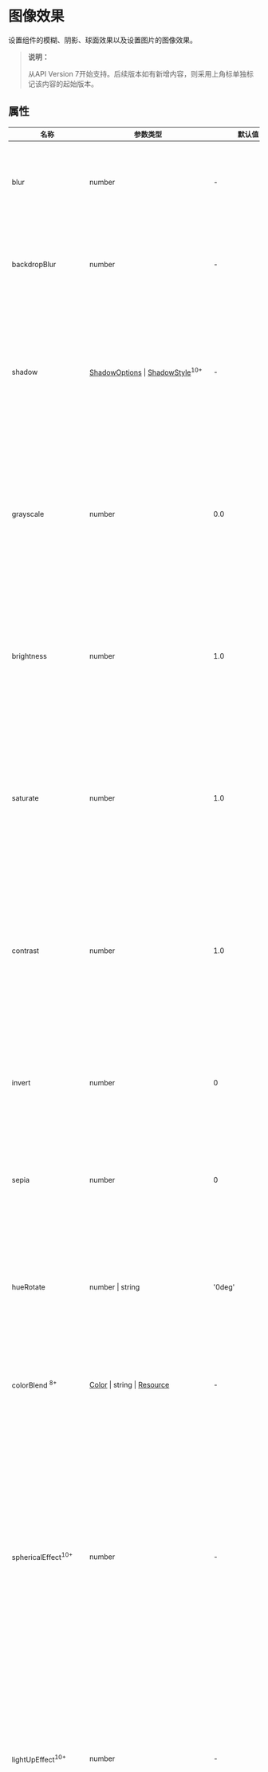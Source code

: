 # 图像效果

设置组件的模糊、阴影、球面效果以及设置图片的图像效果。

>  **说明：**
>
>  从API Version 7开始支持。后续版本如有新增内容，则采用上角标单独标记该内容的起始版本。


## 属性


| 名称                               | 参数类型                                     | 默认值    | 描述                                       |
| -------------------------------- | ---------------------------------------- | ------ | ---------------------------------------- |
| blur                             | number                                   | -      | 为当前组件添加内容模糊效果，入参为模糊半径，模糊半径越大越模糊，为0时不模糊。<br/>取值范围：[0, +∞)<br/>从API version 9开始，该接口支持在ArkTS卡片中使用。 |
| backdropBlur                     | number                                   | -      | 为当前组件添加背景模糊效果，入参为模糊半径，模糊半径越大越模糊，为0时不模糊。<br/>取值范围：[0, +∞)<br/>从API version 9开始，该接口支持在ArkTS卡片中使用。 |
| shadow                           | [ShadowOptions](#shadowoptions对象说明) \| [ShadowStyle](#shadowstyle10枚举说明)<sup>10+</sup> | -      | 为当前组件添加阴影效果。<br/>入参类型为ShadowOptions时，可以指定模糊半径、阴影的颜色、X轴和Y轴的偏移量。<br/>入参类型为ShadowStyle时，可指定不同阴影样式。<br/>从API version 9开始，该接口支持在ArkTS卡片中使用，ArkTS卡片上不支持参数为 [ShadowStyle](#shadowstyle10枚举说明)类型。 |
| grayscale                        | number                                   | 0.0    | 为当前组件添加灰度效果。值定义为灰度转换的比例，入参1.0则完全转为灰度图像，入参则0.0图像无变化，入参在0.0和1.0之间时，效果呈线性变化。（百分比)<br/>取值范围：[0, 1]<br/>**说明：** <br/>设置小于0的值时，按值为0处理，设置大于1的值时，按值为1处理。<br/>从API version 9开始，该接口支持在ArkTS卡片中使用。 |
| brightness                       | number                                   | 1.0    | 为当前组件添加高光效果，入参为高光比例，值为1时没有效果，小于1时亮度变暗，0为全黑，大于1时亮度增加，数值越大亮度越大。<br/>取值范围：[0, +∞)<br/>**说明：** <br/>设置小于0的值时，按值为0处理。<br/>从API version 9开始，该接口支持在ArkTS卡片中使用。 |
| saturate                         | number                                   | 1.0    | 为当前组件添加饱和度效果，饱和度为颜色中的含色成分和消色成分(灰)的比例，入参为1时，显示原图像，大于1时含色成分越大，饱和度越大，小于1时消色成分越大，饱和度越小。（百分比）<br/>取值范围：[0, +∞)<br/>**说明：** <br/>设置小于0的值时，按值为0处理。<br/>从API version 9开始，该接口支持在ArkTS卡片中使用。 |
| contrast                         | number                                   | 1.0    | 为当前组件添加对比度效果，入参为对比度的值。值为1时，显示原图，大于1时，值越大对比度越高，图像越清晰醒目，小于1时，值越小对比度越低，当对比度为0时，图像变为全灰。（百分比）<br/>取值范围：[0, +∞)<br/>**说明：** <br/>设置小于0的值时，按值为0处理。<br/>从API version 9开始，该接口支持在ArkTS卡片中使用。 |
| invert                           | number                                   | 0      | 反转输入的图像。入参为图像反转的比例，值为1时完全反转，值为0则图像无变化。（百分比）<br/>取值范围：[0, 1]<br/>**说明：** <br/>设置小于0的值时，按值为0处理。<br/>从API version 9开始，该接口支持在ArkTS卡片中使用。 |
| sepia                            | number                                   | 0      | 将图像转换为深褐色。入参为图像反转的比例，值为1则完全是深褐色的，值为0图像无变化。&nbsp;（百分比）<br/>从API version 9开始，该接口支持在ArkTS卡片中使用。 |
| hueRotate                        | number&nbsp;\|&nbsp;string               | '0deg' | 色相旋转效果，输入参数为旋转角度。<br/>取值范围：(-∞, +∞)<br/>**说明：** <br/>色调旋转360度会显示原始颜色。先将色调旋转180 度，然后再旋转-180度会显示原始颜色。数据类型为number时，值为90和'90deg'效果一致。<br/>从API version 9开始，该接口支持在ArkTS卡片中使用。 |
| colorBlend&nbsp;<sup>8+</sup>    | [Color](ts-appendix-enums.md#color)&nbsp;\|&nbsp;string&nbsp;\|&nbsp;[Resource](ts-types.md#resource) | -      | 为当前组件添加颜色叠加效果，入参为叠加的颜色。<br/>从API version 9开始，该接口支持在ArkTS卡片中使用。 |
| sphericalEffect<sup>10+</sup>    | number                                   | -      | 设置组件的图像球面化程度。<br/>取值范围：[0,1]。<br/>**说明：**<br/>1. 如果value等于0则图像保持原样，如果value等于1则图像为完全球面化效果。在0和1之间，数值越大，则球面化程度越高。<br/>`value < 0 `或者` value > 1`为异常情况，`value < 0`按0处理，`value > 1`按1处理。<br/> 2. 如果组件的图像使用异步加载，则不支持球面效果。例如Image组件默认使用异步加载，如果要使用球面效果，就要设置`syncLoad`为`true`，但是这种做法不推荐。`backgroundImage`也是使用异步加载，所以如果设置了`backgroundImage`，不支持球面效果。<br/>3. 如果组件设置了阴影，不支持球面效果。<br>**系统接口：** 此接口为系统接口。 |
| lightUpEffect<sup>10+</sup>      | number                                   | -      | 设置组件图像亮起程度。<br/>取值范围：[0,1]。<br/>如果value等于0则图像为全黑，如果value等于1则图像为全亮效果。0到1之间数值越大，表示图像亮度越高。`value < 0` 或者 `value > 1`为异常情况，`value < 0`按0处理，`value > 1`按1处理。 <br>**系统接口：** 此接口为系统接口。 |
| pixelStretchEffect<sup>10+</sup> | [PixelStretchEffectOptions](ts-types.md#pixelstretcheffectoptions10) | -      | 设置组件的图像边缘像素扩展距离。<br/>参数`options`包括上下左右四个方向的边缘像素扩展距离。<br/>**说明：**<br/>1. 如果距离为正值，表示向外扩展，放大原来图像大小。上下左右四个方向分别用边缘像素填充，填充的距离即为设置的边缘扩展的距离。<br/>2. 如果距离为负值，表示内缩，但是最终图像大小不变。<br/>内缩方式：<br/>图像根据`options`的设置缩小，缩小大小为四个方向边缘扩展距离的绝对值。<br/>图像用边缘像素扩展到原来大小。<br/>3. 对`options`的输入约束：<br/>上下左右四个方向的扩展统一为非正值或者非负值。即四个边同时向外扩或者内缩，方向一致。<br/>所有方向的输入均为百分比或者具体值，不支持百分比和具体值混用。<br/>所有异常情况下，显示为{0，0，0，0}效果，即跟原图保持一致。<br>**系统接口：** 此接口为系统接口。 |
| linearGradientBlur<sup>10+</sup> | <br/>value: number,<br/>{<br/>fractionStops:Array\<FractionStop>,<br/>direction:[GradientDirection](ts-appendix-enums.md#gradientdirection)<br/>} <br/> | -      | 为当前组件添加内容线性渐变模糊效果，<br/>-value为模糊半径，模糊半径越大越模糊，为0时不模糊。取值范围：[0, 60]<br/>线性梯度模糊包含两个部分fractionStops和direction<br/>-fractionStops数组中保存的每一个二元数组（取值0-1，小于0则为0，大于0则为1）表示[模糊程度, 模糊位置]；模糊位置需严格递增，开发者传入的数据不符合规范会记录日志，渐变模糊数组中二元数组个数必须大于等于2，否则渐变模糊不生效  <br/> -direction为渐变模糊方向，默认值为[GradientDirection](ts-appendix-enums.md#gradientdirection).Bottom <br/>从API version 10开始，该接口支持在ArkTS卡片中使用。 |
| renderGroup<sup>10+<sup>         | boolean                                  | false  | 设置当前控件和子控件是否先整体离屏渲染绘制后再与父控件融合绘制。当前控件的不透明度不为1时绘制效果可能有差异。 |
| blendMode<sup>11+</sup>          | value: [BlendMode](#blendmode枚举说明)    |BlendMode.NORMAL| 将当前控件背景与子节点内容进行混合，<br/> **说明：** <br/> -value为混合模式，不同的模式控制不同的混合方式从而产生不同的效果，默认值为BlendMode.NORMAL<br/>**注意事项：** <br/> 1、实现效果只需要一层blend，不推荐blendMode嵌套使用，会影响性能且效果可能不正常 <br/> 2、SOURCE_IN和DESTINATION_IN混合模式只适用于alpha通道存在的图像，即包含透明度信息的图像。如果图像没有alpha通道，则无法使用这两种混合模式。<br/>从API version 11开始，该接口支持在ArkTS卡片中使用。 |

## ShadowOptions对象说明

阴影属性集合，用于设置阴影的模糊半径、阴影的颜色、X轴和Y轴的偏移量。

从API version 9开始，该接口支持在ArkTS卡片中使用。

| 名称      | 类型                                       | 必填   | 说明                                       |
| ------- | ---------------------------------------- | ---- | ---------------------------------------- |
| radius  | number \| [Resource](ts-types.md#resource) | 是    | 阴影模糊半径。<br/>取值范围：[0, +∞)<br/>**说明：** <br/>设置小于0的值时，按值为0处理。 |
| type<sup>10+<sup>    | [ShadowType](ts-appendix-enums.md#shadowtype)  |      否    | 阴影类型。<br/>默认为COLOR。        |
| color   | [Color](ts-appendix-enums.md#color) \| string \| [Resource](ts-types.md#resource) | 否    | 阴影的颜色。<br/>默认为黑色。                        |
| offsetX | number \| [Resource](ts-types.md#resource) | 否    | 阴影的X轴偏移量。<br/>默认为0。                      |
| offsetY | number \| [Resource](ts-types.md#resource) | 否    | 阴影的Y轴偏移量。<br/>默认为0。                      |
| fill<sup>11+</sup>     | boolean                                    | 否    | 阴影是否内部填充。<br/>默认为false。                  |

## ShadowStyle<sup>10+</sup>枚举说明

| 名称                | 描述     |
| ----------------- | ------ |
| OUTER_DEFAULT_XS  | 超小阴影。  |
| OUTER_DEFAULT_SM  | 小阴影。   |
| OUTER_DEFAULT_MD  | 中阴影。   |
| OUTER_DEFAULT_LG  | 大阴影。   |
| OUTER_FLOATING_SM | 浮动小阴影。 |
| OUTER_FLOATING_MD | 浮动中阴影。 |

## BlendMode枚举说明

| 名称           | 描述                                                              |
| ---------------| ------                                                            |
| NORMAL         | 将上层图像直接覆盖到下层图像上，不进行任何混合操作。                  |
| SOURCE_IN      | r = s * da,以上层图像的透明度作为权重，将其与下层图像的颜色值进行混合。|
| DESTINATION_IN | r = d * sa,以下层图像的透明度作为权重，将其与上层图像的颜色值进行混合。|

## 示例

### 示例1
模糊属性的用法，blur内容模糊，backdropBlur背景模糊。
```ts
// xxx.ets
@Entry
@Component
struct BlurEffectsExample {
  build() {
    Column({ space: 10 }) {
      // 对字体进行模糊
      Text('font blur').fontSize(15).fontColor(0xCCCCCC).width('90%')
      Flex({ alignItems: ItemAlign.Center }) {
        Text('original text').margin(10)
        Text('blur text')
          .blur(1).margin(10)
        Text('blur text')
          .blur(2).margin(10)
        Text('blur text')
          .blur(3).margin(10)
      }.width('90%').height(40)
      .backgroundColor(0xF9CF93)


      // 对背景进行模糊
      Text('backdropBlur').fontSize(15).fontColor(0xCCCCCC).width('90%')
      Text()
        .width('90%')
        .height(40)
        .fontSize(16)
        .backdropBlur(3)
        .backgroundImage('/pages/attrs/image/image.jpg')
        .backgroundImageSize({ width: 1200, height: 160 })
    }.width('100%').margin({ top: 5 })
  }
}
```

![textblur](figures/textblur.png)

### 示例2
设置图片的效果，包括阴影，灰度，高光，饱和度，对比度，图像反转，叠色，色相旋转等。
```ts
// xxx.ets
@Entry
@Component
struct ImageEffectsExample {
  build() {
    Column({ space: 5 }) {
      // 添加阴影效果，图片效果不变
      Text('shadow').fontSize(15).fontColor(0xCCCCCC).width('90%')
      Image($r('app.media.image'))
        .width('90%')
        .height(30)
        .shadow({ radius: 10, color: Color.Green, offsetX: 20, offsetY: 20 })

      // 添加内部阴影效果
      Text('shadow').fontSize(15).fontColor(0xCCCCCC).width('90%')
      Image($r('app.media.image'))
        .width('90%')
        .height(30)
        .shadow({ radius: 5, color: Color.Green, offsetX: 20, offsetY: 20,fill:true }).opacity(0.5)

      // 灰度效果0~1，越接近1，灰度越明显
      Text('grayscale').fontSize(15).fontColor(0xCCCCCC).width('90%')
      Image($r('app.media.image')).width('90%').height(30).grayscale(0.3)
      Image($r('app.media.image')).width('90%').height(30).grayscale(0.8)

      // 高光效果，1为正常图片，<1变暗，>1亮度增大
      Text('brightness').fontSize(15).fontColor(0xCCCCCC).width('90%')
      Image($r('app.media.image')).width('90%').height(30).brightness(1.2)

      // 饱和度，原图为1
      Text('saturate').fontSize(15).fontColor(0xCCCCCC).width('90%')
      Image($r('app.media.image')).width('90%').height(30).saturate(2.0)
      Image($r('app.media.image')).width('90%').height(30).saturate(0.7)

      // 对比度，1为原图，>1值越大越清晰，<1值越小越模糊
      Text('contrast').fontSize(15).fontColor(0xCCCCCC).width('90%')
      Image($r('app.media.image')).width('90%').height(30).contrast(2.0)
      Image($r('app.media.image')).width('90%').height(30).contrast(0.8)

      // 图像反转比例
      Text('invert').fontSize(15).fontColor(0xCCCCCC).width('90%')
      Image($r('app.media.image')).width('90%').height(30).invert(0.2)
      Image($r('app.media.image')).width('90%').height(30).invert(0.8)

      // 叠色添加
      Text('colorBlend').fontSize(15).fontColor(0xCCCCCC).width('90%')
      Image($r('app.media.image')).width('90%').height(30).colorBlend(Color.Green)
      Image($r('app.media.image')).width('90%').height(30).colorBlend(Color.Blue)

      // 深褐色
      Text('sepia').fontSize(15).fontColor(0xCCCCCC).width('90%')
      Image($r('app.media.image')).width('90%').height(30).sepia(0.8)

      // 色相旋转
      Text('hueRotate').fontSize(15).fontColor(0xCCCCCC).width('90%')
      Image($r('app.media.image')).width('90%').height(30).hueRotate(90)
    }.width('100%').margin({ top: 5 })
  }
}
```

![imageeffect](figures/imageeffect.png)

### 示例3

设置组件的图像球面效果。

```ts
// xxx.ets
@Entry
@Component
struct SphericalEffectExample {
  build() {
    Stack() {
      TextInput({ placeholder: "请输入变化范围百分比（[0%,100%]）"})
        .width('50%')
        .height(35)
        .type(InputType.Number)
        .enterKeyType(EnterKeyType.Done)
        .caretColor(Color.Red)
        .placeholderColor(Color.Blue)
        .placeholderFont({
          size: 20,
          style: FontStyle.Italic,
          weight: FontWeight.Bold
        })
        .sphericalEffect(0.5)
    }.alignContent(Alignment.Center).width("100%").height("100%")
  }
}

```

效果图如下：

![textInputSpherical1](figures/textInputSpherical1.png)

去掉sphericalEffect的设置，效果如下：

![textInputSpherical2](figures/textInputSpherical2.png)

### 示例4

设置组件的图像渐亮效果。

```ts
// xxx.ets
@Entry
@Component
struct LightUpExample {
  build() {
    Stack() {
      Text('This is the text content with letterSpacing 0.')
        .letterSpacing(0)
        .fontSize(12)
        .border({ width: 1 })
        .padding(10)
        .width('50%')
        .lightUpEffect(0.6)
    }.alignContent(Alignment.Center).width("100%").height("100%")
  }
}

```

效果图如下：

![textLightUp3](figures/textLightUp3.png)

修改lightUpEffect参数值为0.2：

![textLightUp2](figures/textLightUp2.png)

去掉lightUpEffect的设置，效果如下：

![textLightUp1](figures/textLightUp1.png)

### 示例5

```ts
// xxx.ets
@Entry
@Component
struct LightUpExample {
  @State isLunar: boolean = false
  private selectedDate: Date = new Date('2028-08-08')
  build() {
    Stack() {
      DatePicker({
        start: new Date('1970-1-1'),
        end: new Date('2100-1-1'),
        selected: this.selectedDate
      })
        .lunar(this.isLunar)
        .onChange((value: DatePickerResult) => {
          this.selectedDate.setFullYear(value.year as number, value.month, value.day)
          console.info('select current date is: ' + JSON.stringify(value))
        })
        .lightUpEffect(0.6)

    }.alignContent(Alignment.Center).width("100%").height("100%")
  }
}
```

![datePickerLightUp2](figures/datePickerLightUp2.png)

去掉lightUpEffect的设置，效果如下：

![datePickerLightUp1](figures/datePickerLightUp1.png)

### 示例6

设置组件的图像边缘像素扩展效果。

```ts
// xxx.ets
@Entry
@Component
struct PixelStretchExample {
  build() {
    Stack() {
      Text('This is the text content with letterSpacing 0.')
        .letterSpacing(0)
        .fontSize(12)
        .border({ width: 1 })
        .padding(10)
        .clip(false)
        .width('50%')
        .pixelStretchEffect({top:10,left:10,right:10,bottom:10 })
    }.alignContent(Alignment.Center).width("100%").height("100%")
  }
}

```

效果图如下：

![textPixelStretch1](figures/textPixelStretch1.png)

去掉pixelStretchEffect的设置，原图效果如下：

![textPixelStretch2](figures/textPixelStretch2.png)

### 示例7

基于示例6，现在把边缘扩展距离改为非正值。

```ts
// xxx.ets
@Entry
@Component
struct PixelStretchExample {
  build() {
    Stack() {
      Text('This is the text content with letterSpacing 0.')
        .letterSpacing(0)
        .fontSize(12)
        .border({ width: 1 })
        .padding(10)
        .width('50%')
        .pixelStretchEffect({top:-10,left:-10,right:-10,bottom:-10 })
    }.alignContent(Alignment.Center).width("100%").height("100%")
  }
}
```

效果图如下:

![textPixelStretch3](figures/textPixelStretch3.png)

跟原图对比发现，效果图分两步实现：<br>1、原图大小缩小，缩小后的大小为原图大小减去像素
收缩的距离。例如，原图大小为`100*100`，设置了`pixelStretchEffect({top:-10,left:-10,
right:-10,bottom:-10 })`，则缩小后的大小为`(100-10-10)*(100-10-10)`，即`80*80`。<br>2、使用边缘像素扩展，将图像扩展为原图大小。

### 示例8

设置组件的内容线性渐变模糊效果。

```ts
// xxx.ets
@Entry
@Component
struct ImageExample1 {
  private_resource1:Resource = $r('app.media.1')
  @State image_src: Resource = this.private_resource1
  build() {
    Column() {
      Flex({ direction: FlexDirection.Column, alignItems: ItemAlign.Start }) {
        Row({ space: 5 }) {
          Image(this.image_src)
            .linearGradientBlur(60, { fractionStops: [[0,0],[0,0.33],[1,0.66],[1,1]], direction: GradientDirection.Bottom })
        }
      }
    }
  }
}

```

![testlinearGradientBlur](figures/testlinearGradientBlur.png)

### 示例9
renderGroup示例
```ts
// xxx.ets
@Component
struct Component1 {
  @Prop renderGroupValue: boolean;
  build() {
    Row() {
      Row() {
        Row()
          .backgroundColor(Color.Black)
          .width(100)
          .height(100)
          .opacity(1)
      }
      .backgroundColor(Color.White)
      .width(150)
      .height(150)
      .justifyContent(FlexAlign.Center)
      .opacity(0.6)
      .renderGroup(this.renderGroupValue)
    }
    .backgroundColor(Color.Black)
    .width(200)
    .height(200)
    .justifyContent(FlexAlign.Center)
    .opacity(1)
  }
}
@Entry
@Component
struct RenderGroupExample {
  build() {
    Column() {
      Component1({renderGroupValue: true})
        .margin(20)
      Component1({renderGroupValue: false})
        .margin(20)
    }
    .width("100%")
    .height("100%")
    .alignItems(HorizontalAlign.Center)
  }
}
```

![renderGroup](figures/renderGroup.png)

### 示例10
单独使用blendMode
```ts
// xxx.ets
@Entry
@Component
struct Index {
  build() {
    Column() {
      Text("test")
        .fontSize(144)
        .fontWeight(FontWeight.Bold)
        .fontColor('#ffff0101')
    }
    .blendMode(BlendMode.NORMAL)
    .height('100%')
    .width('100%')
    .backgroundColor('#ff08ff00')
  }
}
```
BlendMode.NORMAL<br/>
![testNormal](figures/testNormal.jpeg)
<br/>BlendMode.SOURCE_IN<br/>
![testSourceIn](figures/testSourceIn.jpeg)
<br/>BlendMode.DESTINATION_IN<br/>
![testDestinationIn](figures/testDestinationIn.jpeg)
<br/>当前控件下有多个子节点（所有子组件放到一个离屏buffer上绘制，将绘制结果进行blend）

### 示例11
blendMode搭配backgroundEffect实现文字图形异形渐变效果。

```ts
// xxx.ets
@Entry
@Component
struct Index {
  @State shColor: Color = Color.White;
  @State sizeDate: number = 20;
  @State rVal: number = 255;
  @State gVal: number = 255;
  @State bVal: number = 255;
  @State aVal: number = 0.1;
  @State rad: number = 40;
  @State satVal: number = 0.8;
  @State briVal: number = 1.5;
  build() {
    Stack() {
      Image($r('app.media.lock'))
      Column() {
        Column({ space: 0}) {
          Text('11')
            .fontSize(144)
            .fontWeight(FontWeight.Bold)
            .fontColor('rgba(255,255,255,1)')
            .fontFamily('HarmonyOS-Sans-Digit')
            .maxLines(1)
            .lineHeight(120*1.25)
            .height(120*1.25)
            .letterSpacing(4*1.25)
          Text('42')
            .fontSize(144)
            .fontWeight(FontWeight.Bold)
            .fontColor('rgba(255,255,255,1)')
            .fontFamily('HarmonyOS-Sans-Digit')
            .maxLines(1)
            .lineHeight(120*1.25)
            .height(120*1.25)
            .letterSpacing(4*1.25)
            .shadow({
              color: 'rgba(0,0,0,0)',
              radius: 20,
              offsetX: 0,
              offsetY: 0
            })
          Row() {
            Text('10月16日')
              .fontSize(this.sizeDate)
              .height(22)
              .fontWeight('medium')
              .fontColor('rgba(255,255,255,1)')
            Text('星期一')
              .fontSize(this.sizeDate)
              .height(22)
              .fontWeight('medium')
              .fontColor('rgba(255,255,255,1)')
          }
        }
        .blendMode(BlendMode.DESTINATION_IN)
        // @ts-ignore
        .backgroundEffect({
          radius: this.rad,
          saturation: this.satVal,
          brightness: this.briVal,
          color: this.getVolumeDialogWindowColor()
        })
        .justifyContent(FlexAlign.Center)
      }
    }
  }
  getVolumeDialogWindowColor(): ResourceColor|string {
    return `rgba(${this.rVal.toFixed(0)}, ${this.gVal.toFixed(0)}, ${this.bVal.toFixed(0)}, ${this.gVal.toFixed(0)})`;
  }
}

```

![testDestinationIn_lockDemo](figures/testDestinationIn_lockDemo.jpeg)